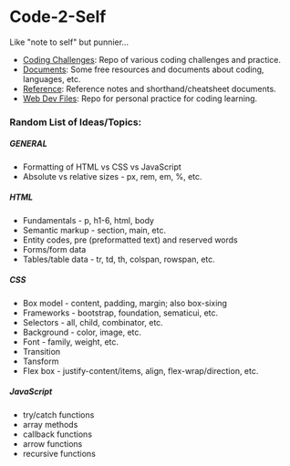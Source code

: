 # Code-2-Self 
Like "note to self" but punnier...

- [Coding Challenges](https://github.com/DinoJetPilot/code-2-self/tree/main/coding-challenges): Repo of various coding challenges and practice.
- [Documents](https://github.com/DinoJetPilot/code-2-self/tree/main/documents): Some free resources and documents about coding, languages, etc.
- [Reference](https://github.com/DinoJetPilot/code-2-self/tree/main/reference): Reference notes and shorthand/cheatsheet documents.
- [Web Dev Files](https://github.com/DinoJetPilot/code-2-self/tree/main/web-dev-bootcamp-files): Repo for personal practice for coding learning.

### Random List of Ideas/Topics:
##### GENERAL
- Formatting of HTML vs CSS vs JavaScript
- Absolute vs relative sizes - px, rem, em, %, etc.

##### HTML
- Fundamentals - p, h1-6, html, body
- Semantic markup - section, main, etc.
- Entity codes, pre (preformatted text) and reserved words
- Forms/form data
- Tables/table data - tr, td, th, colspan, rowspan, etc.

##### CSS
- Box model - content, padding, margin; also box-sixing
- Frameworks - bootstrap, foundation, sematicui, etc.
- Selectors - all, child, combinator, etc.
- Background - color, image, etc.
- Font - family, weight, etc.
- Transition
- Tansform
- Flex box - justify-content/items, align, flex-wrap/direction, etc.

##### JavaScript
- try/catch functions
- array methods
- callback functions
- arrow functions
- recursive functions
